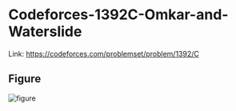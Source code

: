 # Codeforces-1392C-Omkar-and-Waterslide
Link: https://codeforces.com/problemset/problem/1392/C
## Figure
![figure](https://user-images.githubusercontent.com/51401355/179150467-97e59ed7-19c5-49fe-9d4a-36ceddec8d27.png)
